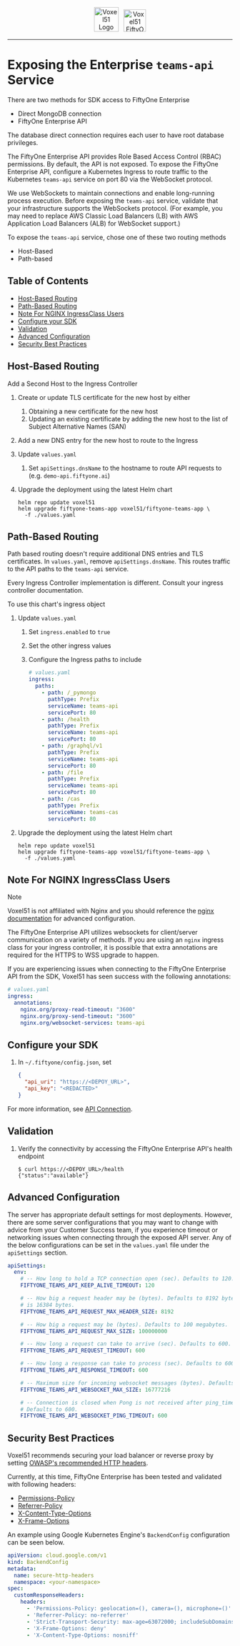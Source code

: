 <!-- markdownlint-disable no-inline-html line-length -->
<!-- markdownlint-disable-next-line first-line-heading -->
<div align="center">
<p align="center">

<img alt="Voxel51 Logo" src="https://user-images.githubusercontent.com/25985824/106288517-2422e000-6216-11eb-871d-26ad2e7b1e59.png" height="55px"> &nbsp;
<img alt="Voxel51 FiftyOne" src="https://user-images.githubusercontent.com/25985824/106288518-24bb7680-6216-11eb-8f10-60052c519586.png" height="50px">

</p>
</div>
<!-- markdownlint-enable no-inline-html line-length -->

---

# Exposing the Enterprise `teams-api` Service

There are two methods for SDK access to FiftyOne Enterprise

- Direct MongoDB connection
- FiftyOne Enterprise API

The database direct connection requires each user to have root database privileges.

The FiftyOne Enterprise API provides Role Based Access Control (RBAC) permissions.
By default, the API is not exposed.
To expose the FiftyOne Enterprise API, configure a
Kubernetes Ingress to route traffic to the Kubernetes
`teams-api` service on port 80 via the WebSocket protocol.

We use WebSockets to maintain connections and enable long-running process execution.
Before exposing the `teams-api` service,
validate that your infrastructure supports the WebSockets protocol.
(For example, you may need to replace AWS Classic Load Balancers (LB)
with AWS Application Load Balancers (ALB) for WebSocket support.)

To expose the `teams-api` service, chose one of these two routing methods

- Host-Based
- Path-based

## Table of Contents

<!-- toc -->

- [Host-Based Routing](#host-based-routing)
- [Path-Based Routing](#path-based-routing)
- [Note For NGINX IngressClass Users](#note-for-nginx-ingressclass-users)
- [Configure your SDK](#configure-your-sdk)
- [Validation](#validation)
- [Advanced Configuration](#advanced-configuration)
- [Security Best Practices](#security-best-practices)

<!-- tocstop -->

## Host-Based Routing

Add a Second Host to the Ingress Controller

1. Create or update TLS certificate for the new host by either
    1. Obtaining a new certificate for the new host
    1. Updating an existing certificate by adding the new
       host to the list of Subject Alternative Names (SAN)
1. Add a new DNS entry for the new host to route to the Ingress
1. Update `values.yaml`
    1. Set `apiSettings.dnsName` to the hostname to route API requests to
      (e.g. `demo-api.fiftyone.ai`)
1. Upgrade the deployment using the latest Helm chart

    ```shell
    helm repo update voxel51
    helm upgrade fiftyone-teams-app voxel51/fiftyone-teams-app \
      -f ./values.yaml
    ```

## Path-Based Routing

Path based routing doesn't require additional DNS entries and TLS certificates.
In `values.yaml`, remove `apiSettings.dnsName`.
This routes traffic to the API paths to the `teams-api` service.

Every Ingress Controller implementation is different.
Consult your ingress controller documentation.

To use this chart's ingress object

1. Update `values.yaml`
    1. Set `ingress.enabled` to `true`
    1. Set the other ingress values
    1. Configure the Ingress paths to include

        ```yaml
        # values.yaml
        ingress:
          paths:
            - path: /_pymongo
              pathType: Prefix
              serviceName: teams-api
              servicePort: 80
            - path: /health
              pathType: Prefix
              serviceName: teams-api
              servicePort: 80
            - path: /graphql/v1
              pathType: Prefix
              serviceName: teams-api
              servicePort: 80
            - path: /file
              pathType: Prefix
              serviceName: teams-api
              servicePort: 80
            - path: /cas
              pathType: Prefix
              serviceName: teams-cas
              servicePort: 80
        ```

1. Upgrade the deployment using the latest Helm chart

    ```shell
    helm repo update voxel51
    helm upgrade fiftyone-teams-app voxel51/fiftyone-teams-app \
      -f ./values.yaml
    ```

## Note For NGINX IngressClass Users

> [!NOTE]
> Voxel51 is not affiliated with Nginx and you should reference the
> [nginx documentation][nginx-docs] for advanced configuration.

The FiftyOne Enterprise API utilizes websockets for client/server communication
on a variety of methods.
If you are using an `nginx` ingress class for your ingress controller, it is
possible that extra annotations are required for the HTTPS to WSS upgrade to
happen.

If you are experiencing issues when connecting to the FiftyOne Enterprise API
from the SDK, Voxel51 has seen success with the following annotations:

```yaml
# values.yaml
ingress:
  annotations:
    nginx.org/proxy-read-timeout: "3600"
    nginx.org/proxy-send-timeout: "3600"
    nginx.org/websocket-services: teams-api
```

## Configure your SDK

1. In `~/.fiftyone/config.json`, set

    ```json
    {
      "api_uri": "https://<DEPOY_URL>",
      "api_key": "<REDACTED>"
    }
    ```

For more information, see
[API Connection](https://docs.voxel51.com/enterprise/api_connection.html).

## Validation

1. Verify the connectivity by accessing the FiftyOne Enterprise API's health endpoint

    ```shell
    $ curl https://<DEPOY_URL>/health
    {"status":"available"}
    ```

## Advanced Configuration

The server has appropriate default settings for most deployments. However,
there are some server configurations that you may want to change with advice
from your Customer Success team, if you experience timeout or networking issues
when connecting through the exposed API server. Any of the below configurations
can be set in the `values.yaml` file under the `apiSettings` section.

```yaml
apiSettings:
  env:
    # -- How long to hold a TCP connection open (sec). Defaults to 120.
    FIFTYONE_TEAMS_API_KEEP_ALIVE_TIMEOUT: 120

    # -- How big a request header may be (bytes). Defaults to 8192 bytes, max
    # is 16384 bytes.
    FIFTYONE_TEAMS_API_REQUEST_MAX_HEADER_SIZE: 8192

    # -- How big a request may be (bytes). Defaults to 100 megabytes.
    FIFTYONE_TEAMS_API_REQUEST_MAX_SIZE: 100000000

    # -- How long a request can take to arrive (sec). Defaults to 600.
    FIFTYONE_TEAMS_API_REQUEST_TIMEOUT: 600

    # -- How long a response can take to process (sec). Defaults to 600.
    FIFTYONE_TEAMS_API_RESPONSE_TIMEOUT: 600

    # -- Maximum size for incoming websocket messages (bytes). Defaults to 16 MiB.
    FIFTYONE_TEAMS_API_WEBSOCKET_MAX_SIZE: 16777216

    # -- Connection is closed when Pong is not received after ping_timeout seconds.
    # Defaults to 600.
    FIFTYONE_TEAMS_API_WEBSOCKET_PING_TIMEOUT: 600
```

## Security Best Practices

Voxel51 recommends securing your load balancer or reverse proxy by setting
[OWASP's recommended HTTP headers][owasp-org-http-headers].

Currently, at this time, FiftyOne Enterprise has been tested and validated
with following headers:

- [Permissions-Policy][owasp-org-permissions-policy]
- [Referrer-Policy][owasp-org-referrer-policy]
- [X-Content-Type-Options][owasp-org-x-content-type-opts]
- [X-Frame-Options][owasp-org-x-frame-opts]

An example using Google Kubernetes Engine's
`BackendConfig` configuration can be seen below.

```yaml
apiVersion: cloud.google.com/v1
kind: BackendConfig
metadata:
  name: secure-http-headers
  namespace: <your-namespace>
spec:
  customResponseHeaders:
    headers:
      - 'Permissions-Policy: geolocation=(), camera=(), microphone=()'
      - 'Referrer-Policy: no-referrer'
      - 'Strict-Transport-Security: max-age=63072000; includeSubDomains; preload'
      - 'X-Frame-Options: deny'
      - 'X-Content-Type-Options: nosniff'
```

<!-- Reference links -->
[nginx-docs]: https://docs.nginx.com/nginx-ingress-controller/configuration/ingress-resources/advanced-configuration-with-annotations/
[owasp-org-http-headers]: https://cheatsheetseries.owasp.org/cheatsheets/HTTP_Headers_Cheat_Sheet.html
[owasp-org-referrer-policy]: https://cheatsheetseries.owasp.org/cheatsheets/HTTP_Headers_Cheat_Sheet.html#referrer-policy
[owasp-org-permissions-policy]: https://cheatsheetseries.owasp.org/cheatsheets/HTTP_Headers_Cheat_Sheet.html#permissions-policy-formerly-feature-policy
[owasp-org-x-content-type-opts]: https://cheatsheetseries.owasp.org/cheatsheets/HTTP_Headers_Cheat_Sheet.html#x-content-type-options
[owasp-org-x-frame-opts]: https://cheatsheetseries.owasp.org/cheatsheets/HTTP_Headers_Cheat_Sheet.html#x-frame-options
